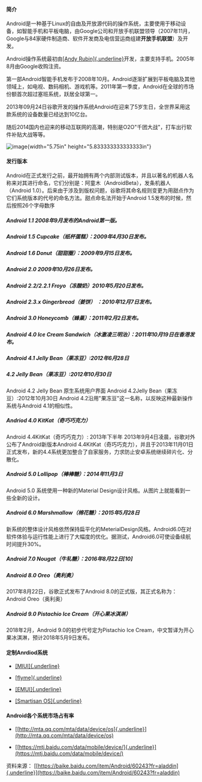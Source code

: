 #### 简介

Android是一种基于Linux的自由及开放源代码的操作系统，主要使用于移动设备，如智能手机和平板电脑，由Google公司和开放手机联盟领导（2007年11月，Google与84家硬件制造商、软件开发商及电信营运商组建**开放手机联盟**）及开发。

Android操作系统最初由[[Andy
Rubin]{.underline}](https://baike.baidu.com/item/Andy%20Rubin)开发，主要支持手机。2005年8月由Google收购注资。

第一部Android智能手机发布于2008年10月。Android逐渐扩展到平板电脑及其他领域上，如电视、数码相机、游戏机等。2011年第一季度，Android在全球的市场份额首次超过塞班系统，跃居全球第一。

2013年09月24日谷歌开发的操作系统Android在迎来了5岁生日，全世界采用这款系统的设备数量已经达到10亿台。

随后2014国内也迎来的移动互联网的高潮，特别是O2O"千团大战"，打车出行软件补贴大战等等。

![image](media/image1.png){width="5.75in" height="5.833333333333333in"}

#### 发行版本

Android在正式发行之前，最开始拥有两个内部测试版本，并且以著名的机器人名称来对其进行命名，它们分别是：阿童木（AndroidBeta），发条机器人（Android
1.0）。后来由于涉及到版权问题，谷歌将其命名规则变更为用甜点作为它们系统版本的代号的命名方法。甜点命名法开始于Android
1.5发布的时候，然后按照26个字母数序

##### Android 1.1 2008年9月发布的Android第一版。

##### Android 1.5 Cupcake（纸杯蛋糕）：2009年4月30日发布。

##### Android 1.6 Donut（甜甜圈）：2009年9月15日发布。

##### Android 2.0 2009年10月26日发布。

##### Android 2.2/2.2.1 Froyo（冻酸奶）2010年5月20日发布。

##### Android 2.3.x Gingerbread（姜饼） ：2010年12月7日发布。

##### Android 3.0 Honeycomb（蜂巢）：2011年2月2日发布。

##### Android 4.0 Ice Cream Sandwich（冰激凌三明治）：2011年10月19日在香港发布。

##### Android 4.1 Jelly Bean（果冻豆）:2012年6月28日

##### 4.2 Jelly Bean（果冻豆）:2012年10月30日

Android 4.2 Jelly Bean 原生系统用户界面 Android 4.2Jelly
Bean（果冻豆）:2012年10月30日 Android
4.2沿用"果冻豆"这一名称，以反映这种最新操作系统与Android 4.1的相似性。

##### Andriod 4.0 KitKat（奇巧巧克力）

Android 4.4KitKat（奇巧巧克力）: 2013年下半年
2013年9月4日凌晨，谷歌对外公布了Android新版本Android
4.4KitKat（奇巧巧克力），并且于2013年11月01日正式发布，新的4.4系统更加整合了自家服务，力求防止安卓系统继续碎片化、分散化。

##### Android 5.0 Lollipop（棒棒糖）：2014年11月3日

Android 5.0 系统使用一种新的Material
Design设计风格。从图片上就能看到一些全新的设计。

##### Android 6.0 Marshmallow（棉花糖）：2015年5月28日

新系统的整体设计风格依然保持扁平化的MeterialDesign风格。Android6.0在对软件体验与运行性能上进行了大幅度的优化。据测试，Android6.0可使设备续航时间提升30%。

##### Android 7.0 Nougat（牛轧糖）：2016年8月22日\[10\]

##### Android 8.0 Oreo（奥利奥）

2017年8月22日，谷歌正式发布了Android 8.0的正式版，其正式名称为：Android
Oreo（奥利奥）

##### Android 9.0 Pistachio Ice Cream（开心果冰淇淋）

2018年2月，Android 9.0的初步代号定为Pistachio Ice
Cream，中文暂译为开心果冰淇淋，预计2018年5月9日发布。

#### 定制Anrdiod系统

-   [[MIUI]{.underline}](http://www.miui.com)

-   [[flyme]{.underline}](https://www.flyme.cn)

-   [[EMUI]{.underline}](https://www.emui.com/cn/EMUI8.0)

-   [[Smartisan OS]{.underline}](https://www.smartisan.com/os/#/4-x)

#### Android各个系统市场占有率

-   [[http://mta.qq.com/mta/data/device/os]{.underline}](http://mta.qq.com/mta/data/device/os)

-   [[https://mtj.baidu.com/data/mobile/device/]{.underline}](https://mtj.baidu.com/data/mobile/device/)

资料来源： [[https://baike.baidu.com/item/Android/60243?fr=aladdin]{.underline}](https://baike.baidu.com/item/Android/60243?fr=aladdin)

